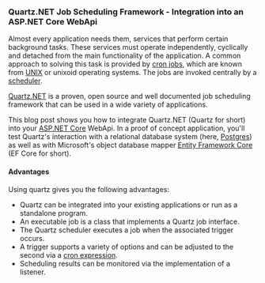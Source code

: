 ### Quartz.NET Job Scheduling Framework - Integration into an ASP.NET Core WebApi

Almost every application needs them, services that perform certain background tasks. These services must operate independently, cyclically and detached from the main functionality of the application. A common approach to solving this task is provided by [cron jobs](https://en.wikipedia.org/wiki/Cron), which are known from [UNIX](https://en.wikipedia.org/wiki/Unix) or unixoid operating systems. The jobs are invoked centrally by a [scheduler](https://en.wikipedia.org/wiki/Job_scheduler).

[Quartz.NET](https://www.quartz-scheduler.net/) is a proven, open source and well documented job scheduling framework that can be used in a wide variety of applications.

This blog post shows you how to integrate Quartz.NET (Quartz for short) into your [ASP.NET Core](https://learn.microsoft.com/en-US/aspnet/core/) WebApi. In a proof of concept application, you'll test Quartz's interaction with a relational database system (here, [Postgres](https://www.postgresql.org/)) as well as with Microsoft's object database mapper [Entity Framework Core](https://docs.microsoft.com/en-us/ef/) (EF Core for short).

#### **Advantages**

Using quartz gives you the following advantages:

* Quartz can be integrated into your existing applications or run as a standalone program.
* An executable job is a class that implements a Quartz job interface.
* The Quartz scheduler executes a job when the associated trigger occurs.
* A trigger supports a variety of options and can be adjusted to the second via a [cron expression](https://www.freeformatter.com/cron-expression-generator-quartz.html).
* Scheduling results can be monitored via the implementation of a listener.

